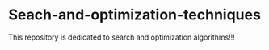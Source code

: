 # Seach-and-optimization-techniques
This repository is dedicated to search and optimization algorithms!!!

